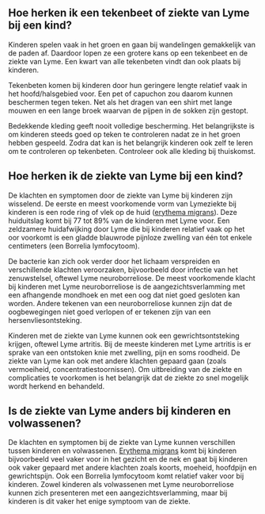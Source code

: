 ## Hoe herken ik een tekenbeet of ziekte van Lyme bij een kind?
Kinderen spelen vaak in het groen en gaan bij wandelingen gemakkelijk van de paden af. Daardoor lopen ze een grotere kans op een tekenbeet en de ziekte van Lyme. Een kwart van alle tekenbeten vindt dan ook plaats bij kinderen.

Tekenbeten komen bij kinderen door hun geringere lengte relatief vaak in het hoofd/halsgebied voor. Een pet of capuchon zou daarom kunnen beschermen tegen teken. Net als het dragen van een shirt met lange mouwen en een lange broek waarvan de pijpen in de sokken zijn gestopt.

Bedekkende kleding geeft nooit volledige bescherming. Het belangrijkste is om kinderen steeds goed op teken te controleren nadat ze in het groen hebben gespeeld. Zodra dat kan is het belangrijk kinderen ook zelf te leren om te controleren op tekenbeten. Controleer ook alle kleding bij thuiskomst.
 

## Hoe herken ik de ziekte van Lyme bij een kind?
De klachten en symptomen door de ziekte van Lyme bij kinderen zijn wisselend. De eerste en meest voorkomende vorm van Lymeziekte bij kinderen is een rode ring of vlek op de huid ([erythema migrans](/informatie/erythema-migrans)). Deze huiduitslag komt bij 77 tot 89% van de kinderen met Lyme voor. Een zeldzamere huidafwijking door Lyme die bij kinderen relatief vaak op het oor voorkomt is een gladde blauwrode pijnloze zwelling van één tot enkele centimeters (een Borrelia lymfocytoom).
 
De bacterie kan zich ook verder door het lichaam verspreiden en verschillende klachten veroorzaken, bijvoorbeeld door infectie van het zenuwstelsel, oftewel Lyme neuroborreliose. De meest voorkomende klacht bij kinderen met Lyme neuroborreliose is de aangezichtsverlamming met een afhangende mondhoek  en met een oog dat niet goed gesloten kan worden. Andere tekenen van een neuroborreliose kunnen zijn dat  de oogbewegingen niet goed verlopen of er tekenen zijn van  een hersenvliesontsteking.

Kinderen met de ziekte van Lyme kunnen ook een gewrichtsontsteking krijgen, oftewel Lyme artritis. Bij de meeste kinderen met Lyme artritis is er sprake van een ontstoken knie met zwelling, pijn en soms roodheid. De ziekte van Lyme kan ook met andere klachten gepaard gaan (zoals vermoeiheid, concentratiestoornissen). Om uitbreiding van de ziekte en complicaties te voorkomen is het  belangrijk dat de ziekte zo snel mogelijk wordt herkend en behandeld.


## Is de ziekte van Lyme anders bij kinderen en volwassenen?
De klachten en symptomen bij de ziekte van Lyme kunnen verschillen tussen kinderen en volwassenen. [Erythema migrans](/informatie/erythema-migrans) komt bij kinderen bijvoorbeeld veel vaker voor in het gezicht en de nek en gaat  bij kinderen ook vaker gepaard met andere klachten zoals koorts, moeheid, hoofdpijn en gewrichtspijn. Ook een Borrelia lymfocytoom komt relatief vaker voor bij kinderen. Zowel kinderen als volwassenen met Lyme neuroborreliose kunnen zich presenteren met een aangezichtsverlamming, maar bij kinderen is dit vaker het enige symptoom van de ziekte.
